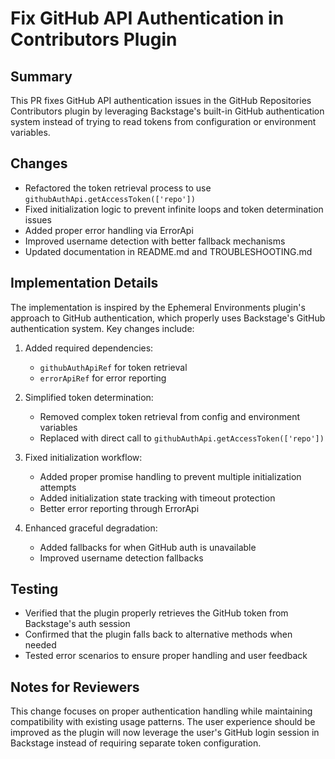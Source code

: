 # Fix GitHub API Authentication in Contributors Plugin

## Summary
This PR fixes GitHub API authentication issues in the GitHub Repositories Contributors plugin by leveraging Backstage's built-in GitHub authentication system instead of trying to read tokens from configuration or environment variables.

## Changes
- Refactored the token retrieval process to use `githubAuthApi.getAccessToken(['repo'])`
- Fixed initialization logic to prevent infinite loops and token determination issues
- Added proper error handling via ErrorApi
- Improved username detection with better fallback mechanisms
- Updated documentation in README.md and TROUBLESHOOTING.md

## Implementation Details
The implementation is inspired by the Ephemeral Environments plugin's approach to GitHub authentication, which properly uses Backstage's GitHub authentication system. Key changes include:

1. Added required dependencies:
   - `githubAuthApiRef` for token retrieval
   - `errorApiRef` for error reporting

2. Simplified token determination:
   - Removed complex token retrieval from config and environment variables
   - Replaced with direct call to `githubAuthApi.getAccessToken(['repo'])`

3. Fixed initialization workflow:
   - Added proper promise handling to prevent multiple initialization attempts
   - Added initialization state tracking with timeout protection
   - Better error reporting through ErrorApi

4. Enhanced graceful degradation:
   - Added fallbacks for when GitHub auth is unavailable
   - Improved username detection fallbacks

## Testing
- Verified that the plugin properly retrieves the GitHub token from Backstage's auth session
- Confirmed that the plugin falls back to alternative methods when needed
- Tested error scenarios to ensure proper handling and user feedback

## Notes for Reviewers
This change focuses on proper authentication handling while maintaining compatibility with existing usage patterns. The user experience should be improved as the plugin will now leverage the user's GitHub login session in Backstage instead of requiring separate token configuration.
